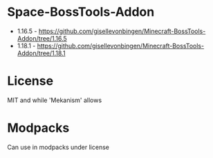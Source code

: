 # Space-BossTools-Addon

* 1.16.5 - https://github.com/gisellevonbingen/Minecraft-BossTools-Addon/tree/1.16.5
* 1.18.1 - https://github.com/gisellevonbingen/Minecraft-BossTools-Addon/tree/1.18.1

# License

MIT and while 'Mekanism' allows

# Modpacks

Can use in modpacks under license
